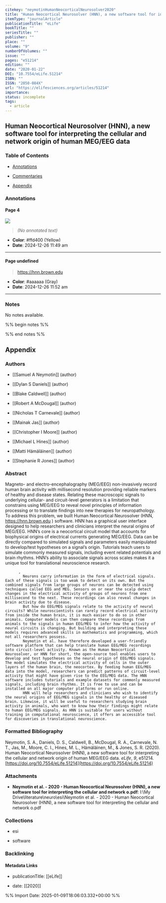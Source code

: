 ```yaml
---
citekey: "neymotinHumanNeocorticalNeurosolver2020"
title: "Human Neocortical Neurosolver (HNN), a new software tool for interpreting the cellular and network origin of human MEG/EEG data"
itemType: "journalArticle"
publicationTitle: "eLife"
bookTitle: ""
seriesTitle: ""
publisher: ""
place: ""
volume: "9"
numberOfVolumes: ""
issue: ""
pages: "e51214"
edition: ""
date: "2020-01-22"
DOI: "10.7554/eLife.51214"
ISBN: ""
ISSN: "2050-084X"
url: "https://elifesciences.org/articles/51214"
importance: 
status: incomplete
tags:
  - article
---
```


## Human Neocortical Neurosolver (HNN), a new software tool for interpreting the cellular and network origin of human MEG/EEG data

### Table of Contents

- [Annotations](#annotations)

+ [Commentaries](#commentaries)

- [Appendix](#appendix)

### Annotations




#### Page 4




![](<0 - Supplementary/images/neymotinHumanNeocorticalNeurosolver2020.md/image-4-x24-y514.png>)



> *(No annotated text)*




- **Color**: #ffd400 (Yellow)
- **Date**: 2024-12-26 11:49 am

---



#### Page undefined







> https://hnn.brown.edu





- **Color**: #aaaaaa (Gray)
- **Date**: 2024-12-26 11:52 am

---





### Notes


No notes available.


%% begin notes %%

<!-- Write your personal notes here -->

%% end notes %%

## Appendix

### Authors


- [[Samuel A Neymotin]] (author)

- [[Dylan S Daniels]] (author)

- [[Blake Caldwell]] (author)

- [[Robert A McDougal]] (author)

- [[Nicholas T Carnevale]] (author)

- [[Mainak Jas]] (author)

- [[Christopher I Moore]] (author)

- [[Michael L Hines]] (author)

- [[Matti Hämäläinen]] (author)

- [[Stephanie R Jones]] (author)



### Abstract

Magneto- and electro-encephalography (MEG/EEG) non-invasively record human brain activity with millisecond resolution providing reliable markers of healthy and disease states. Relating these macroscopic signals to underlying cellular- and circuit-level generators is a limitation that constrains using MEG/EEG to reveal novel principles of information processing or to translate findings into new therapies for neuropathology. To address this problem, we built Human Neocortical Neurosolver (HNN,
              https://hnn.brown.edu
              ) software. HNN has a graphical user interface designed to help researchers and clinicians interpret the neural origins of MEG/EEG. HNN’s core is a neocortical circuit model that accounts for biophysical origins of electrical currents generating MEG/EEG. Data can be directly compared to simulated signals and parameters easily manipulated to develop/test hypotheses on a signal’s origin. Tutorials teach users to simulate commonly measured signals, including event related potentials and brain rhythms. HNN’s ability to associate signals across scales makes it a unique tool for translational neuroscience research.
            
          , 
            Neurons carry information in the form of electrical signals. Each of these signals is too weak to detect on its own. But the combined signals from large groups of neurons can be detected using techniques called EEG and MEG. Sensors on or near the scalp detect changes in the electrical activity of groups of neurons from one millisecond to the next. These recordings can also reveal changes in brain activity due to disease.
            But how do EEG/MEG signals relate to the activity of neural circuits? While neuroscientists can rarely record electrical activity from inside the human brain, it is much easier to do so in other animals. Computer models can then compare these recordings from animals to the signals in human EEG/MEG to infer how the activity of neural circuits is changing. But building and interpreting these models requires advanced skills in mathematics and programming, which not all researchers possess.
            Neymotin et al. have therefore developed a user-friendly software platform that can help translate human EEG/MEG recordings into circuit-level activity. Known as the Human Neocortical Neurosolver, or HNN for short, the open-source tool enables users to develop and test hypotheses on the neural origin of EEG/MEG signals. The model simulates the electrical activity of cells in the outer layers of the human brain, the neocortex. By feeding human EEG/MEG data into the model, researchers can predict patterns of circuit-level activity that might have given rise to the EEG/MEG data. The HNN software includes tutorials and example datasets for commonly measured signals, including brain rhythms. It is free to use and can be installed on all major computer platforms or run online.
            HNN will help researchers and clinicians who wish to identify the neural origins of EEG/MEG signals in the healthy or diseased brain. Likewise, it will be useful to researchers studying brain activity in animals, who want to know how their findings might relate to human EEG/MEG signals. As HNN is suitable for users without training in computational neuroscience, it offers an accessible tool for discoveries in translational neuroscience.


### Formatted Bibliography

Neymotin, S. A., Daniels, D. S., Caldwell, B., McDougal, R. A., Carnevale, N. T., Jas, M., Moore, C. I., Hines, M. L., Hämäläinen, M., & Jones, S. R. (2020). Human Neocortical Neurosolver (HNN), a new software tool for interpreting the cellular and network origin of human MEG/EEG data. _eLife_, _9_, e51214. [https://doi.org/10.7554/eLife.51214](https://doi.org/10.7554/eLife.51214)




### Attachments


- **Neymotin et al. - 2020 - Human Neocortical Neurosolver (HNN), a new software tool for interpreting the cellular and network o.pdf**: I:\My Drive\literature\neuro\esi\Neymotin et al. - 2020 - Human Neocortical Neurosolver (HNN), a new software tool for interpreting the cellular and network o.pdf




### Collections


- esi

- software





### Backlinking


#### Metadata Links


- publicationTitle: [[eLife]]




- date: [[2020]]






%% Import Date: 2025-01-09T18:06:03.332+00:00 %%
